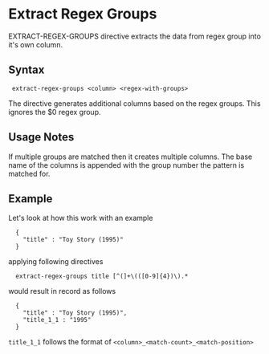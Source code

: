 # Extract Regex Groups

EXTRACT-REGEX-GROUPS directive extracts the data from regex group into it's own column.
## Syntax

```
 extract-regex-groups <column> <regex-with-groups>
```

The directive generates additional columns based on the regex groups. This ignores the $0 regex group.

## Usage Notes

If multiple groups are matched then it creates multiple columns. The base name of the columns is
appended with the group number the pattern is matched for.


## Example

Let's look at how this work with an example

```
  {
    "title" : "Toy Story (1995)"
  }
```

applying following directives

```
  extract-regex-groups title [^(]+\(([0-9]{4})\).*
```

would result in record as follows

```
  {
    "title" : "Toy Story (1995)",
    "title_1_1 : "1995"
  }
```

```title_1_1``` follows the format of ```<column>_<match-count>_<match-position>```
